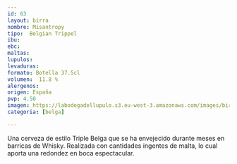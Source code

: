```yaml
---
id: 63
layout: birra
nombre: Misantropy
tipo:  Belgian Trippel
ibu:  
ebc:
maltas: 
lupulos: 
levaduras: 
formato: Botella 37.5cl
volumen:  11.8 %
alergenos: 
origen: España
pvp: 4.50
imagen: https://labodegadellupulo.s3.eu-west-3.amazonaws.com/images/birras/misantropy.jpg
categoria: [belga]

---
```

Una cerveza de estilo Triple Belga que se ha envejecido durante meses en barricas de Whisky. Realizada con cantidades ingentes de malta, lo cual aporta una redondez en boca espectacular.


